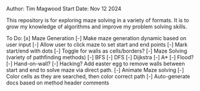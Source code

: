 Author:         Tim Magwood
Start Date:     Nov 12 2024

This repository is for exploring maze solving in a variety of formats.
It is to grow my knowledge of algorithms and improve my problem solving skills.

To Do:
[x] Maze Generation
    [-] Make maze generation dynamic based on user input
    [-] Allow user to click maze to set start and end points
        [-] Mark start/end with dots
    [-] Toggle for walls as cells/borders?
[-] Maze Solving (variety of pathfinding methods)
    [-] BFS
    [-] DFS
    [-] Dijkstra
    [-] A*
    [-] Flood?
    [-] Hand-on-wall?
    [-] Hacking? Add easter egg to remove walls between start and end to solve maze via direct path.
[-] Animate Maze solving
    [-] Color cells as they are searched, then color correct path
[-] Auto-generate docs based on method header comments